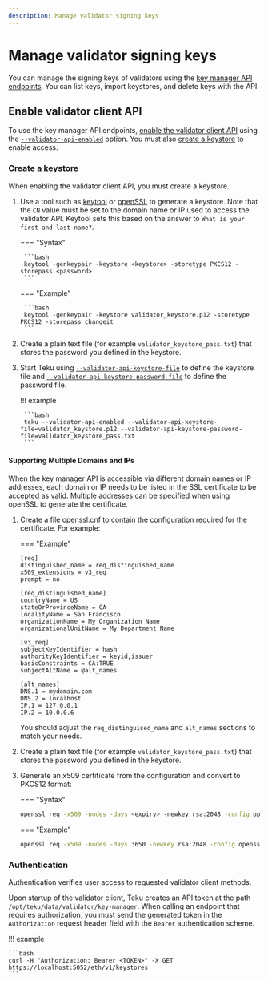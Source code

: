 ```yaml
---
description: Manage validator signing keys
---
```


# Manage validator signing keys

You can manage the signing keys of validators using the [key manager API endpoints](https://ethereum.github.io/keymanager-APIs/).
You can list keys, import keystores, and delete keys with the API.

## Enable validator client API

To use the key manager API endpoints, [enable the validator client API](../../Reference/Rest_API/Rest.md#enable-the-validator-client-api)
using the [`--validator-api-enabled`](../../Reference/CLI/CLI-Syntax.md#validator-api-enabled) option.
You must also [create a keystore](#create-a-keystore) to enable access.

### Create a keystore

When enabling the validator client API, you must create a keystore.

1. Use a tool such as [keytool](https://docs.oracle.com/javase/6/docs/technotes/tools/solaris/keytool.html) or [openSSL](https://www.openssl.org/)
   to generate a keystore. Note that the `CN` value must be set to the domain name or IP used to access the validator API.
   Keytool sets this based on the answer to `What is your first and last name?`.

    === "Syntax"

        ```bash
        keytool -genkeypair -keystore <keystore> -storetype PKCS12 -storepass <password>
        ```

    === "Example"

        ```bash
        keytool -genkeypair -keystore validator_keystore.p12 -storetype PKCS12 -storepass changeit
        ```

2. Create a plain text file (for example `validator_keystore_pass.txt`) that stores the
   password you defined in the keystore.

3. Start Teku using [`--validator-api-keystore-file`](../../Reference/CLI/CLI-Syntax.md#validator-api-keystore-file)
   to define the keystore file and [`--validator-api-keystore-password-file`](../../Reference/CLI/CLI-Syntax.md#validator-api-keystore-password-file)
   to define the password file.

    !!! example

        ```bash
        teku --validator-api-enabled --validator-api-keystore-file=validator_keystore.p12 --validator-api-keystore-password-file=validator_keystore_pass.txt
        ```

#### Supporting Multiple Domains and IPs

When the key manager API is accessible via different domain names or IP addresses, each domain or IP needs to be listed in the
SSL certificate to be accepted as valid. Multiple addresses can be specified when using openSSL to generate the certificate.

1. Create a file openssl.cnf to contain the configuration required for the certificate. For example:

    === "Example"

      ```properties
      [req]
      distinguished_name = req_distinguished_name
      x509_extensions = v3_req
      prompt = no

      [req_distinguished_name]
      countryName = US
      stateOrProvinceName = CA
      localityName = San Francisco
      organizationName = My Organization Name
      organizationalUnitName = My Department Name

      [v3_req]
      subjectKeyIdentifier = hash
      authorityKeyIdentifier = keyid,issuer
      basicConstraints = CA:TRUE
      subjectAltName = @alt_names

      [alt_names]
      DNS.1 = mydomain.com
      DNS.2 = localhost
      IP.1 = 127.0.0.1
      IP.2 = 10.0.0.6
      ```

      You should adjust the `req_distinguised_name` and `alt_names` sections to match your needs.

2. Create a plain text file (for example `validator_keystore_pass.txt`) that stores the
   password you defined in the keystore.

3. Generate an x509 certificate from the configuration and convert to PKCS12 format:

    === "Syntax"

      ```bash
      openssl req -x509 -nodes -days <expiry> -newkey rsa:2048 -config openssl.cnf | openssl pkcs12 -export -out <keystore> -passout file:<password-file>
      ```

    === "Example"

      ```bash
      openssl req -x509 -nodes -days 3650 -newkey rsa:2048 -config openssl.cnf | openssl pkcs12 -export -out validator_keystore.p12 -passout file:validator_keystore_pass.txt
      ```

### Authentication

Authentication verifies user access to requested validator client methods.

Upon startup of the validator client, Teku creates an API token at the path `/opt/teku/data/validator/key-manager`.
When calling an endpoint that requires authorization, you must send the generated token in the `Authorization` request header field with the `Bearer` authentication scheme.

!!! example

    ```bash
    curl -H "Authorization: Bearer <TOKEN>" -X GET https://localhost:5052/eth/v1/keystores
    ```
